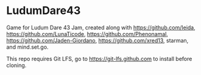 # LudumDare43

Game for Ludum Dare 43 Jam, created along with https://github.com/Ieida, https://github.com/LunaTicode, https://github.com/Phenonamal, https://github.com/Jaden-Giordano, https://github.com/xred13, starman, and mind.set.go.

This repo requires Git LFS, go to <https://git-lfs.github.com> to install before cloning.
